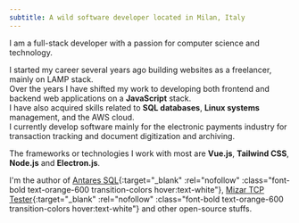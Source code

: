 ```yaml
---
subtitle: A wild software developer located in Milan, Italy
---
```

I am a full-stack developer with a passion for computer science and technology.

I started my career several years ago building websites as a freelancer, mainly on LAMP stack.  
Over the years I have shifted my work to developing both frontend and backend web applications on a **JavaScript** stack.  
I have also acquired skills related to **SQL databases**, **Linux systems** management, and the AWS cloud.  
I currently develop software mainly for the electronic payments industry for transaction tracking and document digitization and archiving.  

The frameworks or technologies I work with most are **Vue.js**, **Tailwind CSS**, **Node.js** and **Electron.js**.  

I'm the author of [Antares SQL](https://github.com/antares-sql/antares){:target="_blank" :rel="nofollow" :class="font-bold text-orange-600 transition-colors hover:text-white"}, [Mizar TCP Tester](https://github.com/Fabio286/mizar){:target="_blank" :rel="nofollow" :class="font-bold text-orange-600 transition-colors hover:text-white"} and other open-source stuffs.